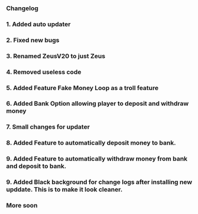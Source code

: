 ### Changelog
### 1. Added auto updater
### 2. Fixed new bugs
### 3. Renamed ZeusV20 to just Zeus
### 4. Removed useless code
### 5. Added Feature Fake Money Loop as a troll feature
### 6. Added Bank Option allowing player to deposit and withdraw money
### 7. Small changes for updater
### 8. Added Feature to automatically deposit money to bank.
### 9. Added Feature to automatically withdraw money from bank and deposit to bank.
### 9. Added Black background for change logs after installing new upddate. This is to make it look cleaner.
### More soon
